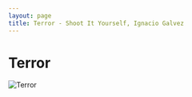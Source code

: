 ```yaml
---
layout: page
title: Terror - Shoot It Yourself, Ignacio Galvez
---
```


# Terror

![Terror](http://assets.farmhouse.co/publishing/1-shoot-it-yourself/images/terror-1.jpg)
